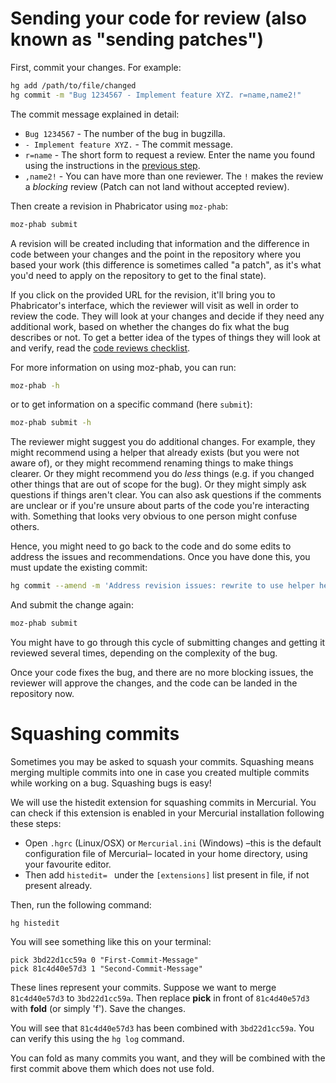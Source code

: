 # Sending your code for review (also known as "sending patches")

First, commit your changes. For example:

```bash
hg add /path/to/file/changed
hg commit -m "Bug 1234567 - Implement feature XYZ. r=name,name2!"
```

 The commit message explained in detail:
 - `Bug 1234567` - The number of the bug in bugzilla.
 - `- Implement feature XYZ.` - The commit message.
 - `r=name` - The short form to request a review. Enter the name you found using the 
 instructions in the [previous step](./code-reviews-find-reviewer.md).
 - `,name2!` - You can have more than one reviewer. The `!` makes the review a *blocking* review (Patch can not land without accepted review).

Then create a revision in Phabricator using `moz-phab`:

```bash
moz-phab submit
```

A revision will be created including that information and the difference in code between your changes and the point in the repository where you based your work (this difference is sometimes called "a patch", as it's what you'd need to apply on the repository to get to the final state).

If you click on the provided URL for the revision, it'll bring you to Phabricator's interface, which the reviewer will visit as well in order to review the code. They will look at your changes and decide if they need any additional work, based on whether the changes do fix what the bug describes or not. To get a better idea of the types of things they will look at and verify, read the [code reviews checklist](./code-reviews-checklist.md).

For more information on using moz-phab, you can run:

```bash
moz-phab -h
```

or to get information on a specific command (here `submit`):

```bash
moz-phab submit -h
```

The reviewer might suggest you do additional changes. For example, they might recommend using a helper that already exists (but you were not aware of), or they might recommend renaming things to make things clearer. Or they might recommend you do *less* things (e.g. if you changed other things that are out of scope for the bug). Or they might simply ask questions if things aren't clear. You can also ask questions if the comments are unclear or if you're unsure about parts of the code you're interacting with. Something that looks very obvious to one person might confuse others.

Hence, you might need to go back to the code and do some edits to address the issues and recommendations. Once you have done this, you must update the existing commit:

```bash
hg commit --amend -m 'Address revision issues: rewrite to use helper helpfulHelper()'
```

And submit the change again:

```bash
moz-phab submit
```

You might have to go through this cycle of submitting changes and getting it reviewed several times, depending on the complexity of the bug.

Once your code fixes the bug, and there are no more blocking issues, the reviewer will approve the changes, and the code can be landed in the repository now.


# Squashing commits

Sometimes you may be asked to squash your commits. Squashing means merging multiple commits into one in case you created multiple commits while working on a bug. Squashing bugs is easy!

We will use the histedit extension for squashing commits in Mercurial. You can check if this extension is enabled in your Mercurial installation following these steps:

* Open `.hgrc` (Linux/OSX) or `Mercurial.ini` (Windows) –this is the default configuration file of Mercurial– located in your home directory, using your favourite editor.
* Then add `histedit= ` under the `[extensions]` list present in file, if not present already.

Then, run the following command:

`hg histedit`

You will see something like this on your terminal:

```
pick 3bd22d1cc59a 0 "First-Commit-Message"
pick 81c4d40e57d3 1 "Second-Commit-Message"
```

These lines represent your commits. Suppose we want to merge `81c4d40e57d3` to `3bd22d1cc59a`. Then replace **pick** in front of `81c4d40e57d3` with **fold** (or simply 'f'). Save the changes.

You will see that `81c4d40e57d3` has been combined with `3bd22d1cc59a`. You can verify this using the `hg log` command.

You can fold as many commits you want, and they will be combined with the first commit above them which does not use fold.

